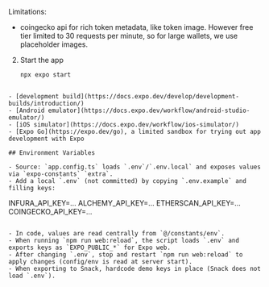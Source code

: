 Limitations:

- coingecko api for rich token metadata, like token image. However free tier limited to 30 requests per minute, so for large wallets, we use placeholder images.

2. Start the app

   ```bash
   npx expo start
   ```

```

- [development build](https://docs.expo.dev/develop/development-builds/introduction/)
- [Android emulator](https://docs.expo.dev/workflow/android-studio-emulator/)
- [iOS simulator](https://docs.expo.dev/workflow/ios-simulator/)
- [Expo Go](https://expo.dev/go), a limited sandbox for trying out app development with Expo

## Environment Variables

- Source: `app.config.ts` loads `.env`/`.env.local` and exposes values via `expo-constants` `extra`.
- Add a local `.env` (not committed) by copying `.env.example` and filling keys:

```

INFURA_API_KEY=...
ALCHEMY_API_KEY=...
ETHERSCAN_API_KEY=...
COINGECKO_API_KEY=...

```

- In code, values are read centrally from `@/constants/env`.
- When running `npm run web:reload`, the script loads `.env` and exports keys as `EXPO_PUBLIC_*` for Expo web.
- After changing `.env`, stop and restart `npm run web:reload` to apply changes (config/env is read at server start).
- When exporting to Snack, hardcode demo keys in place (Snack does not load `.env`).


```
